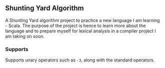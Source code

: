 ## Shunting Yard Algorithm

A Shunting Yard algorithm project to practice a new language I am learning - Scala. 
The purpose of the project is hence to learn more about the language and to prepare myself for lexical analysis
in a compiler project I am taking on soon.

### Supports
Supports unary operators such as `-3`, along with the standard operators.